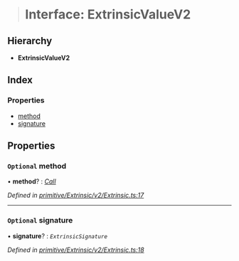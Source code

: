 > # Interface: ExtrinsicValueV2

## Hierarchy

* **ExtrinsicValueV2**

## Index

### Properties

* [method](_primitive_extrinsic_v2_extrinsic_.extrinsicvaluev2.md#optional-method)
* [signature](_primitive_extrinsic_v2_extrinsic_.extrinsicvaluev2.md#optional-signature)

## Properties

### `Optional` method

• **method**? : *[Call](../classes/_primitive_generic_call_.call.md)*

*Defined in [primitive/Extrinsic/v2/Extrinsic.ts:17](https://github.com/polkadot-js/api/blob/6999f8c/packages/types/src/primitive/Extrinsic/v2/Extrinsic.ts#L17)*

___

### `Optional` signature

• **signature**? : *`ExtrinsicSignature`*

*Defined in [primitive/Extrinsic/v2/Extrinsic.ts:18](https://github.com/polkadot-js/api/blob/6999f8c/packages/types/src/primitive/Extrinsic/v2/Extrinsic.ts#L18)*